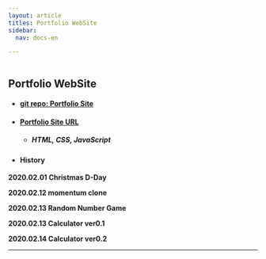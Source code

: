 ```yaml
---
layout: article
titles: Portfolio WebSite
sidebar:
  nav: docs-en

---
```


<img class="image image--xl" src=""/>

## Portfolio WebSite

+ #### [git repo:  Portfolio Site](https://github.com/dongsub-joung/Portfolio_WebSite)
+ #### [Portfolio Site URL](https://dongsub-joung.github.io/Portfolio_WebSite/)

  + ##### HTML, CSS, JavaScript



+ #### History

**2020.02.01 Christmas D-Day**

**2020.02.12 momentum clone**

**2020.02.13 Random Number Game**

**2020.02.13 Calculator ver0.1**

**2020.02.14 Calculator ver0.2**


---